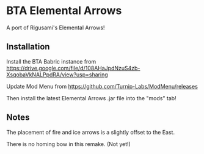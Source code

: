 # BTA Elemental Arrows

A port of Rigusami's Elemental Arrows!

## Installation

Install the BTA Babric instance from https://drive.google.com/file/d/108AHaJpdNzuS4zb-XsqobaVkNALPpdRA/view?usp=sharing

Update Mod Menu from https://github.com/Turnip-Labs/ModMenu/releases

Then install the latest Elemental Arrows .jar file into the "mods" tab!

## Notes

The placement of fire and ice arrows is a slightly offset to the East.

There is no homing bow in this remake. (Not yet!)
